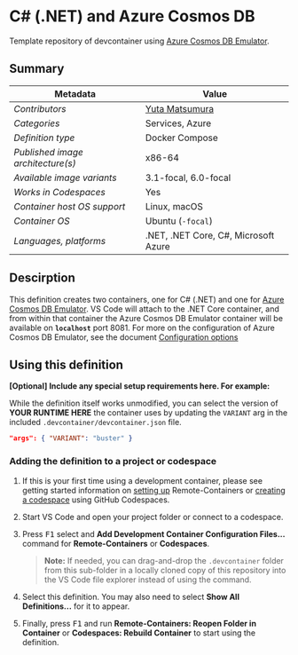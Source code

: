 # C# (.NET) and Azure Cosmos DB

Template repository of devcontainer using [Azure Cosmos DB Emulator](https://learn.microsoft.com/en-us/azure/cosmos-db/linux-emulator).

## Summary

| Metadata | Value |  
|----------|-------|
| *Contributors* | [Yuta Matsumura](https://github.com/tsubakimoto) |
| *Categories* | Services, Azure |
| *Definition type* | Docker Compose |
| *Published image architecture(s)* | x86-64 |
| *Available image variants* | 3.1-focal, 6.0-focal |
| *Works in Codespaces* | Yes |
| *Container host OS support* | Linux, macOS |
| *Container OS* | Ubuntu (`-focal`) |
| *Languages, platforms* | .NET, .NET Core, C#, Microsoft Azure |

## Descirption
This definition creates two containers, one for C# (.NET) and one for [Azure Cosmos DB Emulator](https://learn.microsoft.com/en-us/azure/cosmos-db/linux-emulator). VS Code will attach to the .NET Core container, and from within that container the Azure Cosmos DB Emulator container will be available on **`localhost`** port 8081. For more on the configuration of Azure Cosmos DB Emulator, see the document [Configuration options](https://learn.microsoft.com/en-us/azure/cosmos-db/linux-emulator#configuration-options)

## Using this definition

**[Optional] Include any special setup requirements here. For example:**

While the definition itself works unmodified, you can select the version of **YOUR RUNTIME HERE** the container uses by updating the `VARIANT` arg in the included `.devcontainer/devcontainer.json` file.

```json
"args": { "VARIANT": "buster" }
```

### Adding the definition to a project or codespace

1. If this is your first time using a development container, please see getting started information on [setting up](https://aka.ms/vscode-remote/containers/getting-started) Remote-Containers or [creating a codespace](https://aka.ms/ghcs-open-codespace) using GitHub Codespaces.

2. Start VS Code and open your project folder or connect to a codespace.

3. Press <kbd>F1</kbd> select and **Add Development Container Configuration Files...** command for **Remote-Containers** or **Codespaces**.

   > **Note:** If needed, you can drag-and-drop the `.devcontainer` folder from this sub-folder in a locally cloned copy of this repository into the VS Code file explorer instead of using the command.

4. Select this definition. You may also need to select **Show All Definitions...** for it to appear.

5. Finally, press <kbd>F1</kbd> and run **Remote-Containers: Reopen Folder in Container** or **Codespaces: Rebuild Container** to start using the definition.
